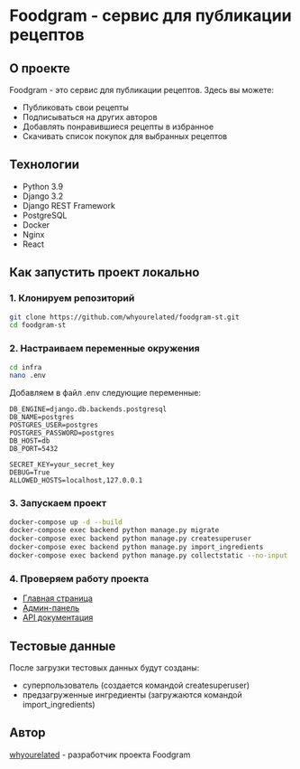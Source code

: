 # Foodgram - сервис для публикации рецептов

## О проекте

Foodgram - это сервис для публикации рецептов. Здесь вы можете:
- Публиковать свои рецепты
- Подписываться на других авторов
- Добавлять понравившиеся рецепты в избранное
- Скачивать список покупок для выбранных рецептов

## Технологии
- Python 3.9
- Django 3.2
- Django REST Framework
- PostgreSQL
- Docker
- Nginx
- React

## Как запустить проект локально

### 1. Клонируем репозиторий
```bash
git clone https://github.com/whyourelated/foodgram-st.git
cd foodgram-st
```

### 2. Настраиваем переменные окружения
```bash
cd infra
nano .env
```

Добавляем в файл .env следующие переменные:
```env
DB_ENGINE=django.db.backends.postgresql
DB_NAME=postgres
POSTGRES_USER=postgres
POSTGRES_PASSWORD=postgres
DB_HOST=db
DB_PORT=5432

SECRET_KEY=your_secret_key
DEBUG=True
ALLOWED_HOSTS=localhost,127.0.0.1
```

### 3. Запускаем проект
```bash
docker-compose up -d --build
docker-compose exec backend python manage.py migrate
docker-compose exec backend python manage.py createsuperuser
docker-compose exec backend python manage.py import_ingredients
docker-compose exec backend python manage.py collectstatic --no-input
```

### 4. Проверяем работу проекта
- [Главная страница](http://localhost)
- [Админ-панель](http://localhost/admin)
- [API документация](http://localhost/api/docs)

## Тестовые данные
После загрузки тестовых данных будут созданы:
- суперпользователь (создается командой createsuperuser)
- предзагруженные ингредиенты (загружаются командой import_ingredients)

## Автор
[whyourelated](https://github.com/whyourelated) - разработчик проекта Foodgram
